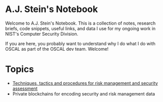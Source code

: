 # A.J. Stein's Notebook

Welcome to A.J. Stein's Notebook. This is a collection of notes, research briefs, code snippets, useful links, and data I use for my ongoing work in NIST's Computer Security Division.

If you are here, you probably want to understand why I do what I do with OSCAL as part of the OSCAL dev team. Welcome!

# Topics

- [Techniques, tactics and procedures for risk management and security assessment](./research/assessment-ttps.md)
- Private blockchains for encoding security and risk management data
